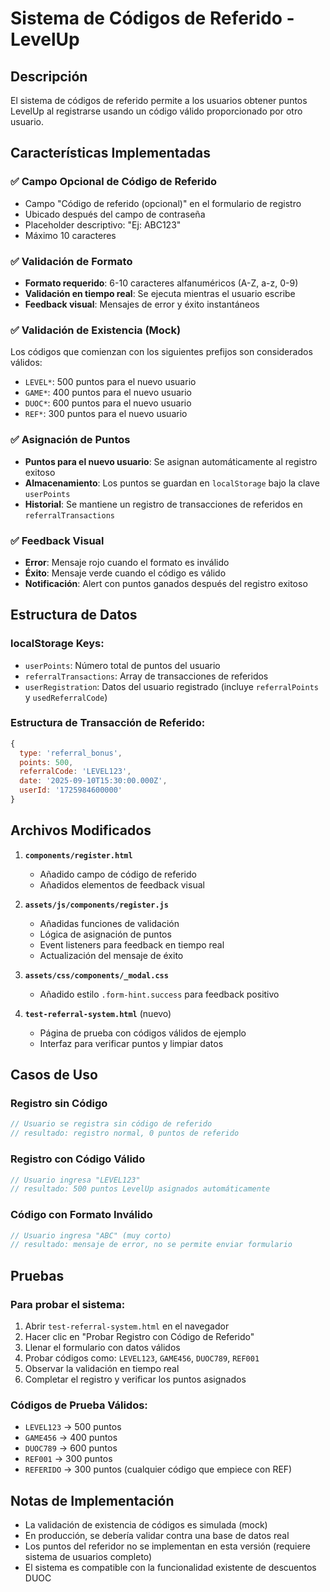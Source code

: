 # Sistema de Códigos de Referido - LevelUp

## Descripción
El sistema de códigos de referido permite a los usuarios obtener puntos LevelUp al registrarse usando un código válido proporcionado por otro usuario.

## Características Implementadas

### ✅ Campo Opcional de Código de Referido
- Campo "Código de referido (opcional)" en el formulario de registro
- Ubicado después del campo de contraseña
- Placeholder descriptivo: "Ej: ABC123"
- Máximo 10 caracteres

### ✅ Validación de Formato
- **Formato requerido**: 6-10 caracteres alfanuméricos (A-Z, a-z, 0-9)
- **Validación en tiempo real**: Se ejecuta mientras el usuario escribe
- **Feedback visual**: Mensajes de error y éxito instantáneos

### ✅ Validación de Existencia (Mock)
Los códigos que comienzan con los siguientes prefijos son considerados válidos:
- `LEVEL*`: 500 puntos para el nuevo usuario
- `GAME*`: 400 puntos para el nuevo usuario  
- `DUOC*`: 600 puntos para el nuevo usuario
- `REF*`: 300 puntos para el nuevo usuario

### ✅ Asignación de Puntos
- **Puntos para el nuevo usuario**: Se asignan automáticamente al registro exitoso
- **Almacenamiento**: Los puntos se guardan en `localStorage` bajo la clave `userPoints`
- **Historial**: Se mantiene un registro de transacciones de referidos en `referralTransactions`

### ✅ Feedback Visual
- **Error**: Mensaje rojo cuando el formato es inválido
- **Éxito**: Mensaje verde cuando el código es válido
- **Notificación**: Alert con puntos ganados después del registro exitoso

## Estructura de Datos

### localStorage Keys:
- `userPoints`: Número total de puntos del usuario
- `referralTransactions`: Array de transacciones de referidos
- `userRegistration`: Datos del usuario registrado (incluye `referralPoints` y `usedReferralCode`)

### Estructura de Transacción de Referido:
```javascript
{
  type: 'referral_bonus',
  points: 500,
  referralCode: 'LEVEL123',
  date: '2025-09-10T15:30:00.000Z',
  userId: '1725984600000'
}
```

## Archivos Modificados

1. **`components/register.html`**
   - Añadido campo de código de referido
   - Añadidos elementos de feedback visual

2. **`assets/js/components/register.js`**
   - Añadidas funciones de validación
   - Lógica de asignación de puntos
   - Event listeners para feedback en tiempo real
   - Actualización del mensaje de éxito

3. **`assets/css/components/_modal.css`**
   - Añadido estilo `.form-hint.success` para feedback positivo

4. **`test-referral-system.html`** (nuevo)
   - Página de prueba con códigos válidos de ejemplo
   - Interfaz para verificar puntos y limpiar datos

## Casos de Uso

### Registro sin Código
```javascript
// Usuario se registra sin código de referido
// resultado: registro normal, 0 puntos de referido
```

### Registro con Código Válido
```javascript
// Usuario ingresa "LEVEL123"
// resultado: 500 puntos LevelUp asignados automáticamente
```

### Código con Formato Inválido
```javascript
// Usuario ingresa "ABC" (muy corto)
// resultado: mensaje de error, no se permite enviar formulario
```

## Pruebas

### Para probar el sistema:
1. Abrir `test-referral-system.html` en el navegador
2. Hacer clic en "Probar Registro con Código de Referido"
3. Llenar el formulario con datos válidos
4. Probar códigos como: `LEVEL123`, `GAME456`, `DUOC789`, `REF001`
5. Observar la validación en tiempo real
6. Completar el registro y verificar los puntos asignados

### Códigos de Prueba Válidos:
- `LEVEL123` → 500 puntos
- `GAME456` → 400 puntos
- `DUOC789` → 600 puntos
- `REF001` → 300 puntos
- `REFERIDO` → 300 puntos (cualquier código que empiece con REF)

## Notas de Implementación

- La validación de existencia de códigos es simulada (mock)
- En producción, se debería validar contra una base de datos real
- Los puntos del referidor no se implementan en esta versión (requiere sistema de usuarios completo)
- El sistema es compatible con la funcionalidad existente de descuentos DUOC
